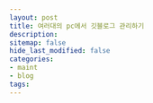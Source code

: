 ```yaml
---
layout: post
title: 여러대의 pc에서 깃블로그 관리하기
description:
sitemap: false
hide_last_modified: false
categories:
- maint
- blog
tags:
---
```

